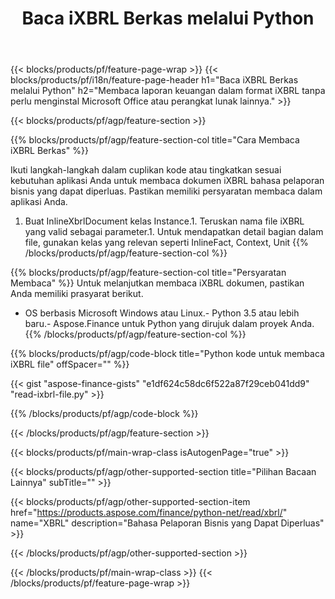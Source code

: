 ﻿---
title: Baca iXBRL Berkas melalui Python
description: Contoh kode untuk iXBRL membaca file. Gunakan kode contoh API untuk membaca berkas iXBRL kumpulan dalam aplikasi berbasis Python. 
url: /id/python-net/read/ixbrl/
family: finance
platformtag: python
feature: read
informat: iXBRL
outformat: 
otherformats: 
---
{{< blocks/products/pf/feature-page-wrap >}}
{{< blocks/products/pf/i18n/feature-page-header h1="Baca iXBRL Berkas melalui Python" h2="Membaca laporan keuangan dalam format iXBRL tanpa perlu menginstal Microsoft Office atau perangkat lunak lainnya." >}}

{{< blocks/products/pf/agp/feature-section >}}

{{% blocks/products/pf/agp/feature-section-col title="Cara Membaca iXBRL Berkas" %}}

Ikuti langkah-langkah dalam cuplikan kode atau tingkatkan sesuai kebutuhan aplikasi Anda untuk membaca dokumen iXBRL bahasa pelaporan bisnis yang dapat diperluas. Pastikan memiliki persyaratan membaca dalam aplikasi Anda.

1. Buat InlineXbrlDocument kelas Instance.1. Teruskan nama file iXBRL yang valid sebagai parameter.1. Untuk mendapatkan detail bagian dalam file, gunakan kelas yang relevan seperti InlineFact, Context, Unit
{{% /blocks/products/pf/agp/feature-section-col %}}

{{% blocks/products/pf/agp/feature-section-col title="Persyaratan Membaca" %}}
Untuk melanjutkan membaca iXBRL dokumen, pastikan Anda memiliki prasyarat berikut. 
- OS berbasis Microsoft Windows atau Linux.- Python 3.5 atau lebih baru.- Aspose.Finance untuk Python yang dirujuk dalam proyek Anda.{{% /blocks/products/pf/agp/feature-section-col %}}

{{% blocks/products/pf/agp/code-block title="Python kode untuk membaca iXBRL file" offSpacer="" %}}

{{< gist "aspose-finance-gists" "e1df624c58dc6f522a87f29ceb041dd9" "read-ixbrl-file.py" >}}

{{% /blocks/products/pf/agp/code-block %}}

{{< /blocks/products/pf/agp/feature-section >}}

{{< blocks/products/pf/main-wrap-class isAutogenPage="true" >}}

{{< blocks/products/pf/agp/other-supported-section title="Pilihan Bacaan Lainnya" subTitle="" >}}

{{< blocks/products/pf/agp/other-supported-section-item href="https://products.aspose.com/finance/python-net/read/xbrl/" name="XBRL" description="Bahasa Pelaporan Bisnis yang Dapat Diperluas" >}}

{{< /blocks/products/pf/agp/other-supported-section >}}

{{< /blocks/products/pf/main-wrap-class >}}
{{< /blocks/products/pf/feature-page-wrap >}}